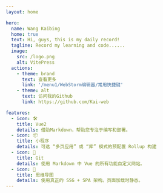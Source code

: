 ```yaml
---
layout: home

hero:
  name: Wang Kaibing
  home: true
  text: Hi, guys, this is my daily record!
  tagline: Record my learning and code......
  image:
    src: /logo.png
    alt: VitePress
  actions:
    - theme: brand
      text: 查看更多
      link: '/menu1/WebStorm编辑器/常用快捷键'
    - theme: alt
      text: 访问我的Github
      link: https://github.com/Kai-web

features:
  - icon: 🛠️
    title: Vue2
    details: 借助Markdown，帮助您专注于编写和部署。
  - icon: 📦
    title: 小程序
    details: 可选 “多页应用” 或 “库” 模式的预配置 Rollup 构建
  - icon: 🔩
    title: Git
    details: 使用 Markdown 中 Vue 的所有功能自定义网站。
  - icon: 🔑
    title: 思维导图
    details: 使用真正的 SSG + SPA 架构。页面加载时静态。
---
```


<script setup>
  import { onMounted } from 'vue'
  alert('站点部署在Gihub上，国内访问较慢，请耐心等待。')

  // features跳转
  import menu1Sidebar from "./.vitepress/menu1Sidebar";
  onMounted(() => {
      const cards = document.getElementsByTagName('article')
      for (let i=0; i<cards.length; i++){ 
        cards[i].classList.add('article')
        let title = cards[i].childNodes[1].innerHTML
        cards[i].addEventListener('click',()=> {
          window.location.replace(menu1Sidebar.find(x => x.text === title).items[0].link.replace(/.md/g,'.html'))
        })
      }
    })
</script>

<style>
    :root {
        --vp-home-hero-name-color: transparent;
        --vp-home-hero-name-background: -webkit-linear-gradient(120deg, #bd34fe, #41d1ff);
        --vp-home-hero-image-background-image: linear-gradient(-45deg,#bd34fe 50%,#4c09b9 50%);
        --vp-home-hero-image-filter: blur(40px);
    }
    .article:hover {
      cursor: pointer;
      -webkit-transition-duration: 0.3s;
      transition-duration: 0.3s;
      -webkit-transition-property: box-shadow, transform;
      transition-property: box-shadow, transform;
      -webkit-box-shadow: #ccc 0px 10px 10px;
      -moz-box-shadow: #ccc 0px 10px 10px;
      box-shadow: #ccc 0px 10px 10px;
    }
</style>
